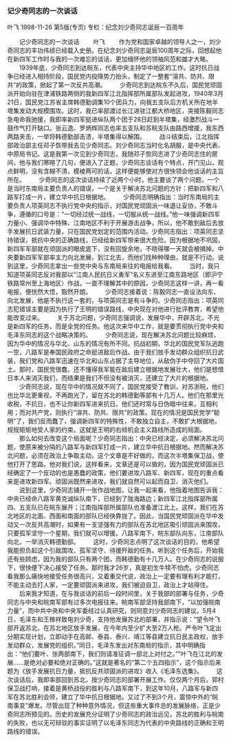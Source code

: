 ### 记少奇同志的一次谈话
叶飞
1998-11-26
第5版(专页)
专栏：纪念刘少奇同志诞辰一百周年

　　记少奇同志的一次谈话
　　叶飞
　　作为党和国家卓越的领导人之一，刘少奇同志的丰功伟绩已经载入史册。在纪念刘少奇同志诞辰100周年之际，回想起他在新四军工作时与我的一次难忘的谈话，更加缅怀他的领袖风范和雄才大略。
　　1939年底，少奇同志到达皖东，代表中央主持华中地区的工作。这时抗日战争已经进入相持阶段，国民党内投降势力抬头，制定了一整套“溶共、防共、限共”的政策，掀起了第一次反共高潮。
　　少奇同志到达皖东不久后，国民党顽固派开始向驻在津浦铁路两侧的我新四军江北指挥部所属部队发起进攻，1940年3月21日，国民党江苏省主席韩德勤调集10个团兵力，向我五支队后方机关所在地半塔集发动大规模围攻。这时，我已率部渡过长江进驻江都大桥地区，突接陈毅同志急电命我驰援，我即率新四军挺进纵队两个团于28日赶到半塔集，经激烈战斗一鼓作气打开缺口。张云逸、罗炳辉同志也率五支队和苏皖支队由路西增援，我东西两路夹击，一举将韩德勤部击溃，半塔集得以解围。
　　战斗结束后，江北指挥部政治部主任邓子恢带我去见少奇同志。刘少奇同志当时化名胡服，是中央代表、中原局书记。这是我第一次见到少奇同志，我随邓子恢同志进了少奇同志住的房间，他与我们寒暄了几句，便进入了正题，少奇同志谈话有个特点，开门见山，观点鲜明，没有含糊不清，模棱两可的话，这样便能够使对方很快领会他谈话的主旨所在。
　　少奇同志的这次谈话持续了近两个小时，他主要谈了两个问题，一个是当时东南局主要负责人的错误，一个是关于解决苏北问题的方针：把新四军和八路军打成一片，建立华中抗日根据地。
　　少奇同志明确指出：当时东南局的主要负责人项英同志不执行党中央的指示，对国民党顽固派一味退让妥协，不敢斗争，遵循的口号是：“一切经过统一战线，一切服从统一战线。”他一味强调新四军力量小、强调华中特殊、江南地区不利于开展游击战争，所以，他不敢到敌后去放手发展抗日武装力量，只在国民党划定的范围内活动。少奇同志指出：项英同志坚持错误，抵抗中央的正确路线，已经给新四军带来很大危险，因为根据地不巩固，新四军军部就在顽固派的眼皮底下，没有回旋余地，不晓得哪一天就会被搞掉。中央要新四军军部率主力向北发展，到江北去，而他们找种种理由，就是不行动。说到这里，少奇同志拿出一些党中央与东南局来往的电报给我看。
　　当时，我只知道项英同志反对我部以“江南人民抗日义勇军”名义东进至江南东路地区（即沪宁铁路常州至上海地区）作战，一直不理解其中的原因，少奇同志这样一讲，再一看电报，便恍然大悟，豁然开朗。
　　少奇同志接着说：陈毅同志一直设法向东、向北发展，他是不执行这一套的，与项英同志是有斗争的。少奇同志指出：项英同志犯错误主要是因为执行了王明的错误路线，中央现在对他进行批评教育，希望他能改变过来。
　　关于苏北问题，少奇同志强调说，发展华中，开辟苏北，不光是新四军的任务，而是全党的任务。他这次来华中工作，就是要贯彻执行党中央和毛泽东同志的这个战略决策的。
　　少奇同志说，现在解决苏北问题比较麻烦，因为华中的情况与华北、山东的情况有所不同。抗战初期，华北的国民党军队逃跑一空，八路军是奉国民政府之命挺进敌后作战。由于我们放手发动群众组织抗日武装，我们党和八路军迅速在华北和山东占据了主导地位，从敌伪手中夺回了大片国土。那时，国民党很蠢，还不懂得我军能在敌后建立根据地发展壮大，他们是想借日本人来消灭我们，而结果是我们不但没有被消灭，还建立了大片的根据地。
　　少奇同志说，现在华中的情况就不同了，国民党接受了教训，对苏浙皖，他们也比华北更重视，不再跑光了，留在苏北的韩德勤等部有十几万人。他们在那里光收税，不抗日，也不让你新四军进来抗日。他们还时常与日伪暗中往来，互相利用；而对共产党，则执行“溶共、防共、限共”的政策。现在的情况是国民党学“聪明”了，我们反而蠢了，强调新四军的特殊性，不敢独立自主，不敢扩大根据地，规规矩矩地受人家的约束。这就是王明的右倾机会主义路线所造成的局面。
　　那么如何去改变这个局面呢？少奇同志指出：中央已经决定，必须解决苏北问题，使原来被分隔的八路军与新四军打成一片，建立华中抗日根据地。然而解决苏北问题，必须在政治上争取主动，这个文章是不好做的，而这次半塔集保卫战，使他打开了思路。他对我们说，这样看来，文章还是可以做的，因为国民党顽固派已经确定了一个反动的也是愚蠢的政策，他们要进攻八路军、新四军，现在的重点看来是进攻新四军。顽固派既然来进攻，我们就自然可以起而自卫、消灭他们。
　　说到这里，少奇同志铺开一张作战地图，让我一起来看，他指着地图告诉我：中央已经命八路军黄克诚纵队南下，已经到了陇海路边；新四军江北指挥部所属四、五支队已在皖东展开；江南指挥部所属部队也准备渡江北上。这样，我们在苏北地区的北面、西面和南面的部队已经快靠拢了。因此，当国民党顽固派在华中发动又一次反共高潮时，如果有一支坚强有力的部队在苏北地区吸引顽固派来围攻，只要孤军坚守一个星期，我们就可以增援。八路军南下，皖东部队向东，江南部队向北，一举消灭韩德勤部。
　　这时，少奇同志点明了这次谈话的目的，他希望我能担负起这个引敌围攻、孤军坚守、待援歼敌的任务。听到这个任务后，开始我还有些顾虑，因为我的部队只有两个团，而韩德勤有十几万人。在少奇同志的说服下，很快便下决心接受了任务。那时我才26岁，真是初生牛犊不怕虎。少奇同志看我那么痛快地接受任务很高兴，又着重交代说，政治上一定要有理有利才能打，不能主动去打人家，一定要顽固派来进攻，我们被迫自卫，政治上才站得住。
　　后来我才知道，在与我谈话的前后一段时间里，关于我部的部署与任务，少奇同志与中央和皖南军部有过多次电报往来。皖南军部坚持我部南下，“以加强皖南力量”，而中共中央和中央军委经过认真研究，则同意刘少奇同志的建议。5月4日，毛泽东和王稼祥致电刘少奇，支持他发展苏北的部署，并指示说：“望令叶飞部开返苏北，在苏北地区放手发展，在今年内至少扩大至2万人枪。严令叶飞定出分期实现计划，立即动手在高邮、泰县、泰兴、靖江等县建立抗日民主政权，放手发动群众，发展党的组织。”同日，毛泽东发出对东南局的指示，其中明确指出：“他们要叶、张两部南下，我们则请准征调一部北上对付之。”“叶飞在江北的发展……是绝对必要和绝对正确的。”这就是著名的“第二个五四指示”，这个指示后来题为《放手发展抗日力量，抵抗反共顽固派的进攻》收入《毛泽东选集》。
　　这次谈话后，我即率部回到苏北，按少奇同志的部署开展工作。仅仅两个月后，郭村保卫战打响，接着是黄桥战役的胜利与八路军南下，到这年10月，八路军与新四军在苏北胜利会师，建立了华中抗日根据地。又过了不到3个月，震惊中外的“皖南事变”爆发。尽管出现了种种意外情况，但这些重大事件总的发展脉络，正是少奇同志所预见的。历史的发展充分证明了少奇同志的政治远见，苏北的胜利与皖南的失败，也以无可辩驳的事实证明了以毛泽东同志为代表的中央路线的正确和王明路线的错误。
